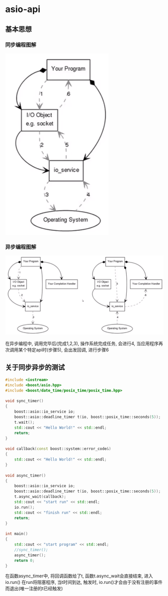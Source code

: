 # asio-api
## 基本思想
### 同步编程图解
![屏幕快照 2019-06-16 下午10](_v_images/20190616225056674_1090005767.png)
### 异步编程图解
![屏幕快照 2019-06-16 下午10](_v_images/20190616225104464_1786428350.png)

在异步编程中, 调用完毕后(完成1,2,3), 操作系统完成任务, 会进行4, 当应用程序再次调用某个特定api时(步骤5), 会出发回调, 进行步骤6

## 关于同步异步的测试
``` C++
#include <iostream>
#include <boost/asio.hpp>
#include <boost/date_time/posix_time/posix_time.hpp>

void sync_timer()
{
    boost::asio::io_service io;
    boost::asio::deadline_timer t(io, boost::posix_time::seconds(5));
    t.wait();
    std::cout << "Hello World!" << std::endl;
    return;
}

void callback(const boost::system::error_code&)
{
    std::cout << "Hello World!" << std::endl;
}

void async_timer()
{
    boost::asio::io_service io;
    boost::asio::deadline_timer t(io, boost::posix_time::seconds(5));
    t.async_wait(callback);
    std::cout << "start run" << std::endl;
    io.run();
    std::cout << "finish run" << std::endl;
    return;
}

int main()
{
    std::cout << "start program" << std::endl;
    //sync_timer();
    async_timer();
    return 0;
}
```

在函数async_timer中, 将回调函数给了t, 函数t.async_wait会直接结束, 进入io.run()
在run将阻塞程序, 当t时间到达, 触发时, io.run()才会由于没有注册的事件而退出(唯一注册的t已经触发)
